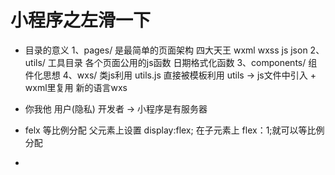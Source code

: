# 小程序之左滑一下

- 目录的意义
 1、pages/ 是最简单的页面架构
 四大天王 wxml wxss js json
 2、utils/
 工具目录
 各个页面公用的js函数 日期格式化函数
 3、components/ 组件化思想
 4、wxs/ 类js利用 utils.js
 直接被模板利用
 utils -> js文件中引入 + wxml里复用
 新的语言wxs 
 - 你我他
 用户(隐私) 开发者 ->  小程序是有服务器

- felx 等比例分配
父元素上设置 display:flex;
在子元素上 flex：1;就可以等比例分配

- 